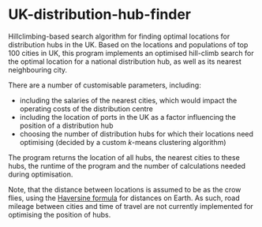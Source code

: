 # UK-distribution-hub-finder

Hillclimbing-based search algorithm for finding optimal locations for distribution hubs in the UK.
Based on the locations and populations of top 100 cities in UK, this program implements an optimised hill-climb search for the optimal location for a national distribution hub, as well as its nearest neighbouring city.

There are a number of customisable parameters, including:
 - including the salaries of the nearest cities, which would impact the operating costs of the distribution centre
 - including the location of ports in the UK as a factor influencing the position of a distribution hub
 - choosing the number of distribution hubs for which their locations need optimising (decided by a custom _k_-means clustering algorithm)

The program returns the location of all hubs, the nearest cities to these hubs, the runtime of the program and the number of calculations needed during optimisation.

Note, that the distance between locations is assumed to be as the crow flies, using the [Haversine formula](https://en.wikipedia.org/wiki/Haversine_formula) for distances on Earth.
As such, road mileage between cities and time of travel are not currently implemented for optimising the position of hubs.
